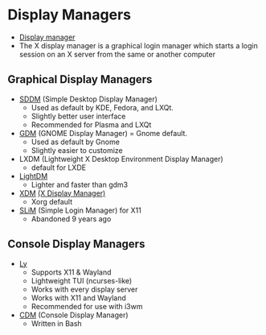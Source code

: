 # Display Managers

- [Display manager](https://wiki.archlinux.org/title/Display_manager) 
- The X display manager is a graphical login manager which starts a login session on an X server from the same or another computer

## Graphical Display Managers

- [SDDM](https://en.wikipedia.org/wiki/Simple_Desktop_Display_Manager) (Simple Desktop Display Manager)
  - Used as default by KDE, Fedora, and LXQt.
  - Slightly better user interface
  - Recommended for Plasma and LXQt
- [GDM](https://en.wikipedia.org/wiki/GNOME_Display_Manager) (GNOME Display Manager) = Gnome default.
  - Used as default by Gnome
  - Slightly easier to customize
- LXDM (Lightweight X Desktop Environment Display Manager)
  - default for LXDE
- [LightDM](https://en.wikipedia.org/wiki/LightDM)
  - Lighter and faster than gdm3
- [XDM](https://en.wikipedia.org/wiki/XDM_%28display_manager%29) [(X Display Manager)](https://www.x.org/archive/X11R7.6/doc/man/man1/xdm.1.xhtml)
  - Xorg default
- [SLiM](https://github.com/iwamatsu/slim) (Simple Login Manager) for X11
  - Abandoned 9 years ago

## Console Display Managers

- [Ly](https://github.com/fairyglade/ly)
  - Supports X11 & Wayland
  - Lightweight TUI (ncurses-like)
  - Works with every display server
  - Works with X11 and Wayland
  - Recommended for use with i3wm
- [CDM](https://github.com/evertiro/cdm) (Console Display Manager)
  - Written in Bash
